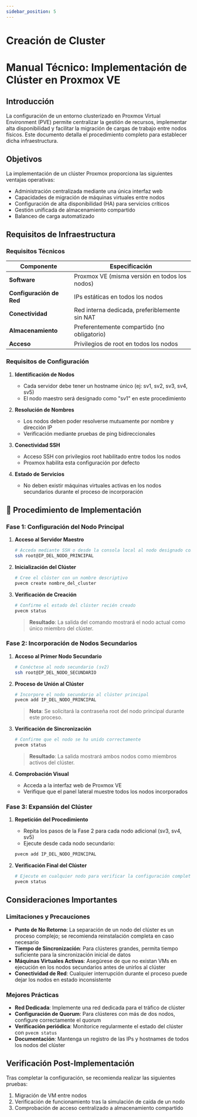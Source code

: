 ```yaml
---
sidebar_position: 5
---
```


# Creación de Cluster


# Manual Técnico: Implementación de Clúster en Proxmox VE

## Introducción

La configuración de un entorno clusterizado en Proxmox Virtual Environment (PVE) permite centralizar la gestión de recursos, implementar alta disponibilidad y facilitar la migración de cargas de trabajo entre nodos físicos. Este documento detalla el procedimiento completo para establecer dicha infraestructura.

## Objetivos

La implementación de un clúster Proxmox proporciona las siguientes ventajas operativas:

* Administración centralizada mediante una única interfaz web
* Capacidades de migración de máquinas virtuales entre nodos
* Configuración de alta disponibilidad (HA) para servicios críticos
* Gestión unificada de almacenamiento compartido
* Balanceo de carga automatizado

## Requisitos de Infraestructura

### Requisitos Técnicos

| Componente | Especificación |
|------------|----------------|
| **Software** | Proxmox VE (misma versión en todos los nodos) |
| **Configuración de Red** | IPs estáticas en todos los nodos |
| **Conectividad** | Red interna dedicada, preferiblemente sin NAT |
| **Almacenamiento** | Preferentemente compartido (no obligatorio) |
| **Acceso** | Privilegios de root en todos los nodos |

### Requisitos de Configuración

1. **Identificación de Nodos**
   * Cada servidor debe tener un hostname único (ej: sv1, sv2, sv3, sv4, sv5)
   * El nodo maestro será designado como "sv1" en este procedimiento

2. **Resolución de Nombres**
   * Los nodos deben poder resolverse mutuamente por nombre y dirección IP
   * Verificación mediante pruebas de ping bidireccionales

3. **Conectividad SSH**
   * Acceso SSH con privilegios root habilitado entre todos los nodos
   * Proxmox habilita esta configuración por defecto

4. **Estado de Servicios**
   * No deben existir máquinas virtuales activas en los nodos secundarios durante el proceso de incorporación

## 🔧 Procedimiento de Implementación

### Fase 1: Configuración del Nodo Principal

1. **Acceso al Servidor Maestro**
   ```bash
   # Acceda mediante SSH o desde la consola local al nodo designado como principal (sv1)
   ssh root@IP_DEL_NODO_PRINCIPAL
   ```

2. **Inicialización del Clúster**
   ```bash
   # Cree el clúster con un nombre descriptivo
   pvecm create nombre_del_cluster
   ```

3. **Verificación de Creación**
   ```bash
   # Confirme el estado del clúster recién creado
   pvecm status
   ```

   > **Resultado**: La salida del comando mostrará el nodo actual como único miembro del clúster.

### Fase 2: Incorporación de Nodos Secundarios

1. **Acceso al Primer Nodo Secundario**
   ```bash
   # Conéctese al nodo secundario (sv2)
   ssh root@IP_DEL_NODO_SECUNDARIO
   ```

2. **Proceso de Unión al Clúster**
   ```bash
   # Incorpore el nodo secundario al clúster principal
   pvecm add IP_DEL_NODO_PRINCIPAL
   ```

   > **Nota**: Se solicitará la contraseña root del nodo principal durante este proceso.

3. **Verificación de Sincronización**
   ```bash
   # Confirme que el nodo se ha unido correctamente
   pvecm status
   ```

   > **Resultado**: La salida mostrará ambos nodos como miembros activos del clúster.

4. **Comprobación Visual**
   * Acceda a la interfaz web de Proxmox VE
   * Verifique que el panel lateral muestre todos los nodos incorporados

### Fase 3: Expansión del Clúster

1. **Repetición del Procedimiento**
   * Repita los pasos de la Fase 2 para cada nodo adicional (sv3, sv4, sv5)
   * Ejecute desde cada nodo secundario:
   
   ```bash
   pvecm add IP_DEL_NODO_PRINCIPAL
   ```

2. **Verificación Final del Clúster**
   ```bash
   # Ejecute en cualquier nodo para verificar la configuración completa
   pvecm status
   ```

## Consideraciones Importantes

### Limitaciones y Precauciones

* **Punto de No Retorno**: La separación de un nodo del clúster es un proceso complejo; se recomienda reinstalación completa en caso necesario
* **Tiempo de Sincronización**: Para clústeres grandes, permita tiempo suficiente para la sincronización inicial de datos
* **Máquinas Virtuales Activas**: Asegúrese de que no existan VMs en ejecución en los nodos secundarios antes de unirlos al clúster
* **Conectividad de Red**: Cualquier interrupción durante el proceso puede dejar los nodos en estado inconsistente

### Mejores Prácticas

* **Red Dedicada**: Implemente una red dedicada para el tráfico de clúster
* **Configuración de Quorum**: Para clústeres con más de dos nodos, configure correctamente el quorum
* **Verificación periódica**: Monitorice regularmente el estado del clúster con `pvecm status`
* **Documentación**: Mantenga un registro de las IPs y hostnames de todos los nodos del clúster

## Verificación Post-Implementación

Tras completar la configuración, se recomienda realizar las siguientes pruebas:

1. Migración de VM entre nodos
2. Verificación de funcionamiento tras la simulación de caída de un nodo
3. Comprobación de acceso centralizado a almacenamiento compartido

